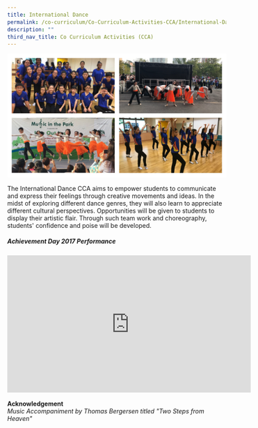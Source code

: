 ```yaml
---
title: International Dance
permalink: /co-curriculum/Co-Curriculum-Activities-CCA/International-Dance/
description: ""
third_nav_title: Co Curriculum Activities (CCA)
---
```

![](/images/International%20Dance%20CCA.jpeg)

The International Dance CCA aims to empower students to communicate and express their feelings through creative movements and ideas. In the midst of exploring different dance genres, they will also learn to appreciate different cultural perspectives. Opportunities will be given to students to display their artistic flair. Through such team work and choreography, students' confidence and poise will be developed.

##### Achievement Day 2017 Performance

<iframe width="560" height="315" src="https://www.youtube.com/embed/2Di6UWGiDV8" title="YouTube video player" frameborder="0" allow="accelerometer; autoplay; clipboard-write; encrypted-media; gyroscope; picture-in-picture" allowfullscreen></iframe>

**Acknowledgement**  
_Music Accompaniment by Thomas Bergersen titled "Two Steps from Heaven"_